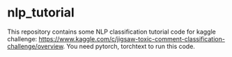 # nlp_tutorial

This repository contains some NLP classification tutorial code for kaggle challenge: https://www.kaggle.com/c/jigsaw-toxic-comment-classification-challenge/overview. You need pytorch, torchtext to run this code.
